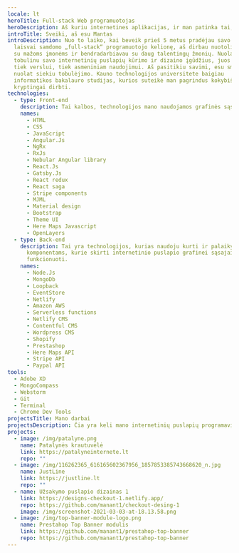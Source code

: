 ```yaml
---
locale: lt
heroTitle: Full-stack Web programuotojas
heroDescription: Aš kuriu internetines aplikacijas, ir man patinka tai, ką darau.
introTitle: Sveiki, aš esu Mantas
introDescription: Nuo to laiko, kai beveik prieš 5 metus pradėjau savo kaip
  laisvai samdomo „full-stack“ programuotojo kelionę, aš dirbau nuotolinį darbą
  su mažoms įmonėms ir bendradarbiavau su daug talentingų žmonių. Nuolat
  tobulinu savo internetinių puslapių kūrimo ir dizaino įgūdžius, juos pritaikau
  tiek verslui, tiek asmeniniam naudojimui. Aš pasitikiu savimi, esu smalsus ir
  nuolat siekiu tobulėjimo. Kauno technologijos universitete baigiau
  informatikos bakalauro studijas, kurios suteikė man pagrindus kokybiškai ir
  kryptingai dirbti.
technologies:
  - type: Front-end
    description: Tai kalbos, technologijos mano naudojamos grafinės sąsajos kūrimo procese
    names:
      - HTML
      - CSS
      - JavaScript
      - Angular.Js
      - NgRx
      - RxJs
      - Nebular Angular library
      - React.Js
      - Gatsby.Js
      - React redux
      - React saga
      - Stripe components
      - MJML
      - Material design
      - Bootstrap
      - Theme UI
      - Here Maps Javascript
      - OpenLayers
  - type: Back-end
    description: Tai yra technologijos, kurias naudoju kurti ir palaikyti
      komponentams, kurie skirti internetinio puslapio grafinei sąsajai
      funkcionuoti.
    names:
      - Node.Js
      - MongoDb
      - Loopback
      - EventStore
      - Netlify
      - Amazon AWS
      - Serverless functions
      - Netlify CMS
      - Contentful CMS
      - Wordpress CMS
      - Shopify
      - Prestashop
      - Here Maps API
      - Stripe API
      - Paypal API
tools:
  - Adobe XD
  - MongoCompass
  - Webstorm
  - Git
  - Terminal
  - Chrome Dev Tools
projectsTitle: Mano darbai
projectsDescription: Čia yra keli mano internetinių puslapių programavimo ir dizaino projektai.
projects:
  - image: /img/patalyne.png
    name: Patalynės krautuvėlė
    link: https://patalyneinternete.lt
    repo: ""
  - image: /img/116262365_616165602367956_1857853385743668620_n.jpg
    name: JustLine
    link: https://justline.lt
    repo: ""
  - name: Užsakymo puslapio dizainas 1
    link: https://designs-checkout-1.netlify.app/
    repo: https://github.com/manant1/checkout-desing-1
    image: /img/screenshot-2021-03-03-at-18.13.58.png
  - image: /img/top-banner-module-logo.png
    name: Prestahop Top Banner modulis
    link: https://github.com/manant1/prestahop-top-banner
    repo: https://github.com/manant1/prestahop-top-banner
---
```

